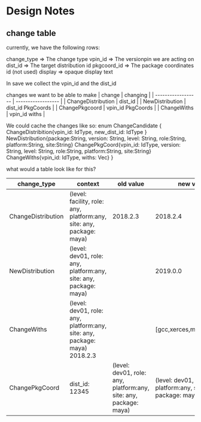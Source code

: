 
# Design Notes

## change table
currently, we have the following rows:

change_type => The change type
vpin_id => The versionpin we are acting on
dist_id => The target distribution id
pkgcoord_id => The package coordinates id (not used)
display => opaque display text

In save we 
collect the vpin_id and the dist_id

changes we want to be able to make
| change             | changing           |
| ------------------ | ------------------ |
| ChangeDistribution | dist_id            |
| NewDistribution    | dist_id PkgCoords  |
| ChangePkgcoord     | vpin_id  PkgCoords |
| ChangeWiths        | vpin_id withs      |

We could cache the changes like so:
enum ChangeCandidate {
    ChangeDistribition{vpin_id: IdType, new_dist_id: IdType }
    NewDistribution{package:String, version: String, level: String, role:String, platform:String, site:String}
    ChangePkgCoord{vpin_id: IdType, version: String, level: String, role:String, platform:String, site:String}
    ChangeWiths{vpin_id: IdType, withs: Vec<String>}
}

what would a table look like for this?

| change_type        | context                                                                    | old value                                                         | new value                                                           |
| ------------------ | -------------------------------------------------------------------------- | ----------------------------------------------------------------- | ------------------------------------------------------------------- |
| ChangeDistribution | (level: facility, role: any, platform:any, site: any, package: maya)       | 2018.2.3                                                          | 2018.2.4                                                            |
| NewDistribution    | (level: dev01, role: any, platform:any, site: any, package: maya)          |                                                                   | 2019.0.0                                                            |
| ChangeWiths        | (level: dev01, role: any, platform:any, site: any, package: maya) 2018.2.3 |                                                                   | [gcc,xerces,modelpublish]                                           |
| ChangePkgCoord     | dist_id: 12345                                                             | (level: dev01, role: any, platform:any, site: any, package: maya) | (level: dev01, role: model, platform:any, site: any, package: maya) |